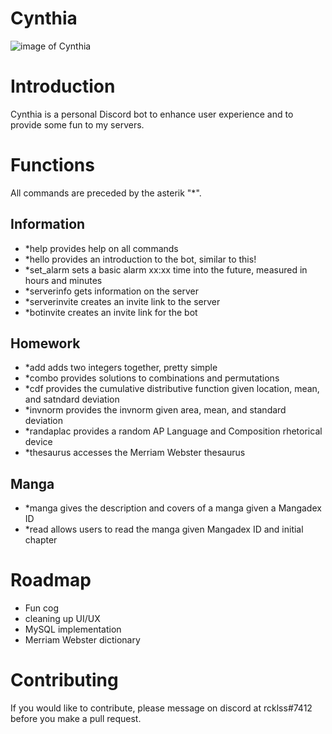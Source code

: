 # Cynthia
![image of Cynthia](https://www.google.com/url?sa=i&url=https%3A%2F%2Fwww.reddit.com%2Fr%2Fpokemon%2Fcomments%2Ficl506%2Fcynthia_fanart%2F&psig=AOvVaw0a0WwmfwSKK_TVdYphCJ1v&ust=1614662029044000&source=images&cd=vfe&ved=0CAIQjRxqFwoTCNCXu_yqju8CFQAAAAAdAAAAABAD)
# Introduction

Cynthia is a personal Discord bot to enhance user experience and to provide some fun to my servers. 

# Functions
All commands are preceded by the asterik "*".

## Information
- *help provides help on all commands
- *hello provides an introduction to the bot, similar to this!
- *set_alarm sets a basic alarm xx:xx time into the future, measured in hours and minutes
- *serverinfo gets information on the server
- *serverinvite creates an invite link to the server
- *botinvite creates an invite link for the bot
## Homework 
- *add adds two integers together, pretty simple
- *combo provides solutions to combinations and permutations
- *cdf provides the cumulative distributive function given location, mean, and satndard deviation
- *invnorm provides the invnorm given area, mean, and standard deviation
- *randaplac provides a random AP Language and Composition rhetorical device
- *thesaurus accesses the Merriam Webster thesaurus
## Manga
- *manga gives the description and covers of a manga given a Mangadex ID
- *read allows users to read the manga given Mangadex ID and initial chapter


# Roadmap
- Fun cog
- cleaning up UI/UX
- MySQL implementation
- Merriam Webster dictionary

# Contributing
If you would like to contribute, please message on discord at rcklss#7412 before you make a pull request.
